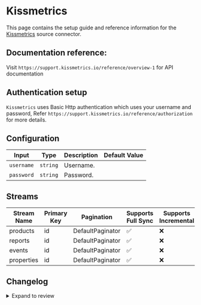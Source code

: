 # Kissmetrics
This page contains the setup guide and reference information for the [Kissmetrics](https://app.kissmetrics.io/) source connector.

## Documentation reference:
Visit `https://support.kissmetrics.io/reference/overview-1` for API documentation

## Authentication setup
`Kissmetrics` uses Basic Http authentication which uses your username and password,
Refer `https://support.kissmetrics.io/reference/authorization` for more details.

## Configuration

| Input | Type | Description | Default Value |
|-------|------|-------------|---------------|
| `username` | `string` | Username.  |  |
| `password` | `string` | Password.  |  |

## Streams
| Stream Name | Primary Key | Pagination | Supports Full Sync | Supports Incremental |
|-------------|-------------|------------|---------------------|----------------------|
| products | id | DefaultPaginator | ✅ |  ❌  |
| reports | id | DefaultPaginator | ✅ |  ❌  |
| events | id | DefaultPaginator | ✅ |  ❌  |
| properties | id | DefaultPaginator | ✅ |  ❌  |

## Changelog

<details>
  <summary>Expand to review</summary>

| Version | Date | Pull Request | Subject |
| ------------------ | ------------ | --- | ---------------- |
| 0.0.15 | 2025-02-22 | [54353](https://github.com/airbytehq/airbyte/pull/54353) | Update dependencies |
| 0.0.14 | 2025-02-15 | [53839](https://github.com/airbytehq/airbyte/pull/53839) | Update dependencies |
| 0.0.13 | 2025-02-08 | [53244](https://github.com/airbytehq/airbyte/pull/53244) | Update dependencies |
| 0.0.12 | 2025-02-01 | [52742](https://github.com/airbytehq/airbyte/pull/52742) | Update dependencies |
| 0.0.11 | 2025-01-25 | [52225](https://github.com/airbytehq/airbyte/pull/52225) | Update dependencies |
| 0.0.10 | 2025-01-18 | [51789](https://github.com/airbytehq/airbyte/pull/51789) | Update dependencies |
| 0.0.9 | 2025-01-11 | [51206](https://github.com/airbytehq/airbyte/pull/51206) | Update dependencies |
| 0.0.8 | 2024-12-28 | [50597](https://github.com/airbytehq/airbyte/pull/50597) | Update dependencies |
| 0.0.7 | 2024-12-21 | [50096](https://github.com/airbytehq/airbyte/pull/50096) | Update dependencies |
| 0.0.6 | 2024-12-14 | [49600](https://github.com/airbytehq/airbyte/pull/49600) | Update dependencies |
| 0.0.5 | 2024-12-12 | [49247](https://github.com/airbytehq/airbyte/pull/49247) | Update dependencies |
| 0.0.4 | 2024-11-04 | [48151](https://github.com/airbytehq/airbyte/pull/48151) | Update dependencies |
| 0.0.3 | 2024-10-29 | [47756](https://github.com/airbytehq/airbyte/pull/47756) | Update dependencies |
| 0.0.2 | 2024-10-28 | [47650](https://github.com/airbytehq/airbyte/pull/47650) | Update dependencies |
| 0.0.1 | 2024-09-21 | [45839](https://github.com/airbytehq/airbyte/pull/45839) | Initial release by [@btkcodedev](https://github.com/btkcodedev) via Connector Builder |

</details>
